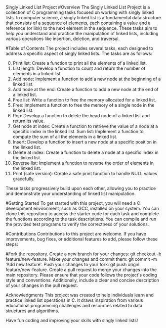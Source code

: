 Singly Linked List Project
#Overview
The Singly Linked List Project is a collection of C programming tasks focused on working with singly linked lists. In computer science, a singly linked list is a fundamental data structure that consists of a sequence of elements, each containing a value and a reference (or link) to the next element in the sequence. These tasks aim to help you understand and practice the manipulation of linked lists, including various operations like insertion, deletion, and traversal.

#Table of Contents
The project includes several tasks, each designed to address a specific aspect of singly linked lists. The tasks are as follows:


0. Print list: Create a function to print all the elements of a linked list.
1. List length: Develop a function to count and return the number of elements in a linked list.
2. Add node: Implement a function to add a new node at the beginning of a linked list.
3. Add node at the end: Create a function to add a new node at the end of a linked list.
4. Free list: Write a function to free the memory allocated for a linked list.
7. Free: Implement a function to free the memory of a single node in the linked list.
8. Pop: Develop a function to delete the head node of a linked list and return its value.
9. Get node at index: Create a function to retrieve the value of a node at a specific index in the linked list.
Sum list: Implement a function to compute the sum of all the elements in a linked list.
10. Insert: Develop a function to insert a new node at a specific position in the linked list.
11. Delete at index: Create a function to delete a node at a specific index in the linked list.
12. Reverse list: Implement a function to reverse the order of elements in the linked list.
13. Print (safe version): Create a safe print function to handle NULL values gracefully.

These tasks progressively build upon each other, allowing you to practice and demonstrate your understanding of linked list manipulation.

#Getting Started
To get started with this project, you will need a C development environment, such as GCC, installed on your system. You can clone this repository to access the starter code for each task and complete the functions according to the task descriptions. You can compile and run the provided test programs to verify the correctness of your solutions.

#Contributions
Contributions to this project are welcome. If you have improvements, bug fixes, or additional features to add, please follow these steps:

#Fork the repository.
Create a new branch for your changes: git checkout -b feature/new-feature.
Make your changes and commit them: git commit -m 'Add new feature'.
Push your changes to your fork: git push origin feature/new-feature.
Create a pull request to merge your changes into the main repository.
Please ensure that your code follows the project's coding style and conventions. Additionally, include a clear and concise description of your changes in the pull request.

Acknowledgments
This project was created to help individuals learn and practice linked list operations in C. It draws inspiration from various educational programming challenges and resources related to data structures and algorithms.

Have fun coding and improving your skills with singly linked lists!

